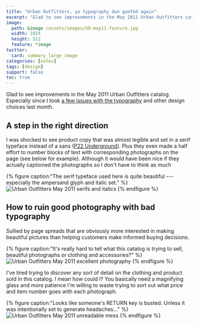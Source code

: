 ```yaml
---
title: "Urban Outfitters, ya typography dun goofed again"
excerpt: "Glad to see improvements in the May 2011 Urban Outfitters catalog. Especially since I took a few issues with their typography last month."
image: 
  path: &image /assets/images/UO-may11-feature.jpg
  width: 1024
  height: 512
  feature: *image
twitter:
  card: summary_large_image
categories: [notes]
tags: [design]
support: false
toc: true
---
```


Glad to see improvements in the May 2011 Urban Outfitters catalog. Especially since I took [a few issues with the typography](/articles/typography-urban-outfitters/) and other design choices last month.

## A step in the right direction

I was shocked to see product copy that was almost legible and set in a serif typeface instead of a sans ([P22 Underground](https://web.archive.org/web/20111111003402/http://www.p22.com/products/underground.html)). Plus they even made a half effort to number blocks of text with corresponding photographs on the page (see below for example). Although it would have been nice if they actually captioned the photographs so I don't have to think as much

{% figure caption:"The serif typeface used here is quite beautiful --- especially the ampersand glyph and italic set." %}
![Urban Outfitters May 2011 serifs and italics](/assets/images/UO-MAY11-serifs-italics.jpg)
{% endfigure %}

## How to ruin good photography with bad typography

Sullied by page spreads that are obviously more interested in making beautiful pictures than helping customers make informed buying decisions.

{% figure caption:"It's really hard to tell what this catalog is trying to sell, beautiful photographs or clothing and accessories?" %}
![Urban Outfitters May 2011 excellent photography](/assets/images/UO-MAY11-photography.jpg)
{% endfigure %}

I've tired trying to discover any sort of detail on the clothing and product sold in this catalog. I mean how could I? You basically need a magnifying glass and more patience I'm willing to waste trying to sort out what price and item number goes with each photograph.

{% figure caption:"Looks like someone's RETURN key is busted. Unless it was intentionally set to generate headaches..." %}
![Urban Outfitters May 2011 unreadable mess](/assets/images/UO-MAY11-unreadable-mess.jpg)
{% endfigure %}
